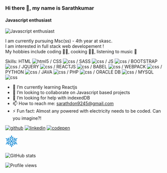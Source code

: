 ### Hi there 👋, my name is Sarathkumar
#### Javascript enthusiast
![Javascript enthusiast](https://images.unsplash.com/photo-1501159599894-155982264a55?ixlib=rb-1.2.1&ixid=eyJhcHBfaWQiOjEyMDd9&auto=format&fit=crop&w=1050&q=80)

I am currently pursuing Msc(ss) - 4th year at skasc. <br>
I am interested in full stack web developement ! <br>
My hobbies include coding  👨‍💻, cooking 👨‍🍳, listening to music 🎵

Skills: HTML <img src='https://image.flaticon.com/icons/svg/226/226269.svg' alt='html5' height='13'> / CSS <img src='' alt='css' height='20'> / SASS <img src='' alt='css' height='20'> / JS <img src='' alt='css' height='10'> / BOOTSTRAP <img src='' alt='css' height='20'> / JQUERY <img src='' alt='css' height='20'> / REACTJS <img src='' alt='css' height='20'> / BABEL <img src='' alt='css' height='20'> / WEBPACK <img src='' alt='css' height='20'> / PYTHON <img src='' alt='css' height='20'> / JAVA <img src='' alt='css' height='20'> / PHP <img src='' alt='css' height='20'> / ORACLE DB <img src='' alt='css' height='20'> / MYSQL <img src='' alt='css' height='20'>

- 🌱 I’m currently learning Reactjs 
- 👯 I’m looking to collaborate on Javascript based projects 
- 🤔 I’m looking for help with indexedDB 
- 📫 How to reach me: sarathdon9245@gmail.com 
- ⚡ Fun fact: Almost any powered with electricity needs to be coded. Can you imagine?! 


[<img src='https://cdn.jsdelivr.net/npm/simple-icons@3.0.1/icons/github.svg' alt='github' height='40'>](https://github.com/saratkumar17mss040)  [<img src='https://cdn.jsdelivr.net/npm/simple-icons@3.0.1/icons/linkedin.svg' alt='linkedin' height='40'>](https://www.linkedin.com/in/sarath-kumar-216b031b5//)  [<img src='https://cdn.jsdelivr.net/npm/simple-icons@3.0.1/icons/codepen.svg' alt='codepen' height='40'>](https://codepen.io/saratkumar17mss040)  

<a href='https://archiveprogram.github.com/'><img src='https://raw.githubusercontent.com/acervenky/animated-github-badges/master/assets/acbadge.gif' width='40' height='40'></a> 

![GitHub stats](https://github-readme-stats.vercel.app/api?username=saratkumar17mss040&show_icons=true)  

![Profile views](https://gpvc.arturio.dev/saratkumar17mss040)  
